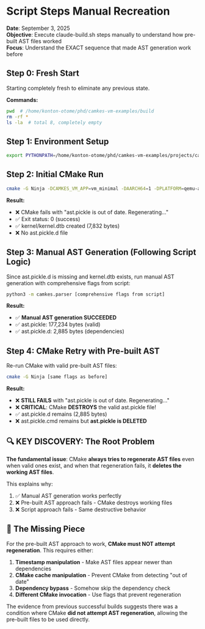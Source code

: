 # Script Steps Manual Recreation

**Date**: September 3, 2025  
**Objective**: Execute claude-build.sh steps manually to understand how pre-built AST files worked  
**Focus**: Understand the EXACT sequence that made AST generation work before

## Step 0: Fresh Start

Starting completely fresh to eliminate any previous state.

**Commands:**
```bash
pwd  # /home/konton-otome/phd/camkes-vm-examples/build
rm -rf *
ls -la  # total 8, completely empty
```

## Step 1: Environment Setup

```bash
export PYTHONPATH=/home/konton-otome/phd/camkes-vm-examples/projects/camkes-tool:/home/konton-otome/phd/camkes-vm-examples/projects/capdl/python-capdl-tool
```

## Step 2: Initial CMake Run

```bash
cmake -G Ninja -DCAMKES_VM_APP=vm_minimal -DAARCH64=1 -DPLATFORM=qemu-arm-virt -DSIMULATION=1 -DLibUSB=OFF -DSEL4_CACHE_DIR=/home/konton-otome/phd/camkes-vm-examples/.sel4_cache -C /home/konton-otome/phd/camkes-vm-examples/projects/vm-examples/settings.cmake /home/konton-otome/phd/camkes-vm-examples/projects/vm-examples
```

**Result:**
- ❌ CMake fails with "ast.pickle is out of date. Regenerating..."
- ✅ Exit status: 0 (success)  
- ✅ kernel/kernel.dtb created (7,832 bytes)
- ❌ No ast.pickle.d file

## Step 3: Manual AST Generation (Following Script Logic)

Since ast.pickle.d is missing and kernel.dtb exists, run manual AST generation with comprehensive flags from script:

```bash
python3 -m camkes.parser [comprehensive flags from script]
```

**Result:**
- ✅ **Manual AST generation SUCCEEDED**
- ✅ ast.pickle: 177,234 bytes (valid)
- ✅ ast.pickle.d: 2,885 bytes (dependencies)

## Step 4: CMake Retry with Pre-built AST

Re-run CMake with valid pre-built AST files:

```bash
cmake -G Ninja [same flags as before]
```

**Result:**
- ❌ **STILL FAILS** with "ast.pickle is out of date. Regenerating..."  
- ❌ **CRITICAL**: CMake **DESTROYS** the valid ast.pickle file!
- ✅ ast.pickle.d remains (2,885 bytes)
- ❌ ast.pickle.cmd remains but **ast.pickle is DELETED**

## 🔍 KEY DISCOVERY: The Root Problem

**The fundamental issue**: CMake **always tries to regenerate AST files** even when valid ones exist, and when that regeneration fails, it **deletes the working AST files**.

This explains why:
1. ✅ Manual AST generation works perfectly
2. ❌ Pre-built AST approach fails - CMake destroys working files
3. ❌ Script approach fails - Same destructive behavior

## 🎯 The Missing Piece

For the pre-built AST approach to work, **CMake must NOT attempt regeneration**. This requires either:

1. **Timestamp manipulation** - Make AST files appear newer than dependencies
2. **CMake cache manipulation** - Prevent CMake from detecting "out of date"  
3. **Dependency bypass** - Somehow skip the dependency check
4. **Different CMake invocation** - Use flags that prevent regeneration

The evidence from previous successful builds suggests there was a condition where CMake **did not attempt AST regeneration**, allowing the pre-built files to be used directly.